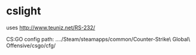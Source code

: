 # cslight

uses http://www.teuniz.net/RS-232/

CS:GO config path: ..../Steam/steamapps/common/Counter-Strike\ Global\ Offensive/csgo/cfg/
